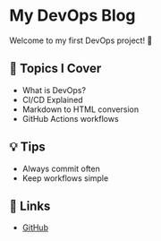 # My DevOps Blog

Welcome to my first DevOps project! 🚀

## 📘 Topics I Cover
- What is DevOps?
- CI/CD Explained
- Markdown to HTML conversion
- GitHub Actions workflows

## 💡 Tips
- Always commit often
- Keep workflows simple

## 🔗 Links
- [GitHub](https://github.com)
